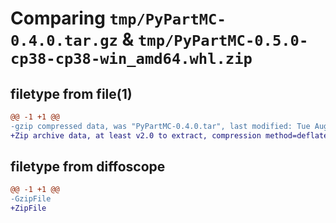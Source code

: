# Comparing `tmp/PyPartMC-0.4.0.tar.gz` & `tmp/PyPartMC-0.5.0-cp38-cp38-win_amd64.whl.zip`

## filetype from file(1)

```diff
@@ -1 +1 @@
-gzip compressed data, was "PyPartMC-0.4.0.tar", last modified: Tue Aug  1 23:25:44 2023, max compression
+Zip archive data, at least v2.0 to extract, compression method=deflate
```

## filetype from diffoscope

```diff
@@ -1 +1 @@
-GzipFile
+ZipFile
```

